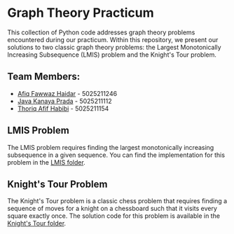 # Graph Theory Practicum
This collection of Python code addresses graph theory problems encountered during our practicum. Within this repository, we present our solutions to two classic graph theory problems: the Largest Monotonically Increasing Subsequence (LMIS) problem and the Knight's Tour problem.

## Team Members:
- [Afiq Fawwaz Haidar](https://github.com/AfiqHaidar) - 5025211246
- [Java Kanaya Prada](https://github.com/javakanaya) - 5025211112
- [Thoriq Afif Habibi](https://github.com/Thoriqaafif) - 5025211154


## LMIS Problem
The LMIS problem requires finding the largest monotonically increasing subsequence in a given sequence. You can find the implementation for this problem in the [LMIS folder](LMIS/). 

## Knight's Tour Problem
The Knight's Tour problem is a classic chess problem that requires finding a sequence of moves for a knight on a chessboard such that it visits every square exactly once. The solution code for this problem is available in the [Knight's Tour folder](KnightsTour/).